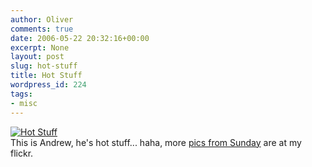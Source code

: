 ```yaml
---
author: Oliver
comments: true
date: 2006-05-22 20:32:16+00:00
excerpt: None
layout: post
slug: hot-stuff
title: Hot Stuff
wordpress_id: 224
tags:
- misc
---
```


<a href="http://www.flickr.com/photos/owiber/151231200/" title="Hot Stuff"><img src="http://static.flickr.com/46/151231200_2e26b6aecb.jpg" alt="Hot Stuff" /></a>
<br />This is Andrew, he's hot stuff... haha, more <a href="http://www.flickr.com/photos/owiber/sets/72057594142131944/">pics from Sunday</a> are at my flickr.